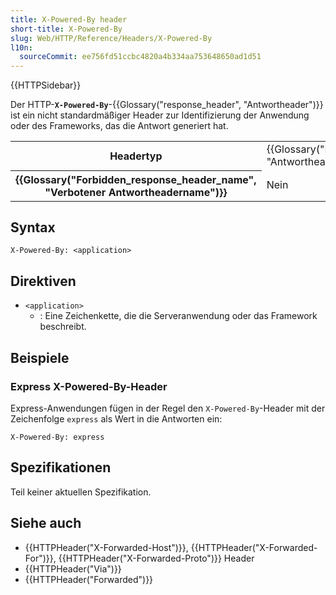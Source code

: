 ```yaml
---
title: X-Powered-By header
short-title: X-Powered-By
slug: Web/HTTP/Reference/Headers/X-Powered-By
l10n:
  sourceCommit: ee756fd51ccbc4820a4b334aa753648650ad1d51
---
```


{{HTTPSidebar}}

Der HTTP-**`X-Powered-By`**-{{Glossary("response_header", "Antwortheader")}} ist ein nicht standardmäßiger Header zur Identifizierung der Anwendung oder des Frameworks, das die Antwort generiert hat.

<table class="properties">
  <tbody>
    <tr>
      <th scope="row">Headertyp</th>
      <td>{{Glossary("Response_header", "Antwortheader")}}</td>
    </tr>
    <tr>
      <th scope="row">{{Glossary("Forbidden_response_header_name", "Verbotener Antwortheadername")}}</th>
      <td>Nein</td>
    </tr>
  </tbody>
</table>

## Syntax

```http
X-Powered-By: <application>
```

## Direktiven

- `<application>`
  - : Eine Zeichenkette, die die Serveranwendung oder das Framework beschreibt.

## Beispiele

### Express X-Powered-By-Header

Express-Anwendungen fügen in der Regel den `X-Powered-By`-Header mit der Zeichenfolge `express` als Wert in die Antworten ein:

```http
X-Powered-By: express
```

## Spezifikationen

Teil keiner aktuellen Spezifikation.

## Siehe auch

- {{HTTPHeader("X-Forwarded-Host")}}, {{HTTPHeader("X-Forwarded-For")}}, {{HTTPHeader("X-Forwarded-Proto")}} Header
- {{HTTPHeader("Via")}}
- {{HTTPHeader("Forwarded")}}
